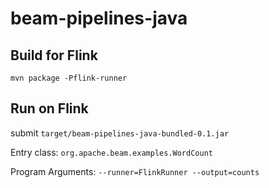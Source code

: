 # beam-pipelines-java

## Build for Flink

```shell
mvn package -Pflink-runner
```

## Run on Flink

submit `target/beam-pipelines-java-bundled-0.1.jar`

Entry class: `org.apache.beam.examples.WordCount`

Program Arguments: `--runner=FlinkRunner --output=counts`
